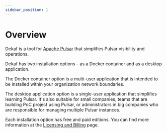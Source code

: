 ```yaml
---
sidebar_position: 1
---
```


# Overview

Dekaf is a tool for [Apache Pulsar](https://pulsar.apache.org/) that simplifies Pulsar visibility and operations.

Dekaf has two installation options - as a Docker container and as a desktop application.

The Docker container option is a multi-user application that is intended to be installed within your organization network boundaries.

The desktop application option is a single-user application that simplifies learning Pulsar. It's also suitable for small companies, teams that are building PoC project using Pulsar, or administrators in big companies who are responsible for managing multiple Pulsar instances.

Each installation option has free and paid editions. You can find more information at the [Licensing and Billing](./licensing-and-billing) page.